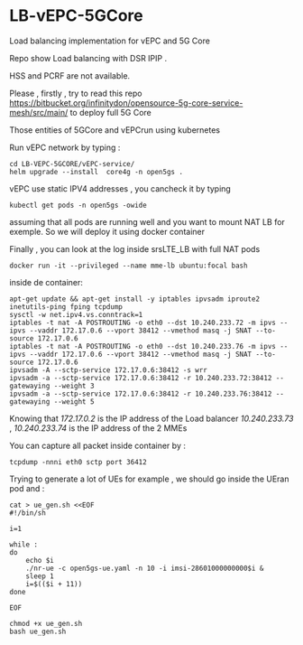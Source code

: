 # LB-vEPC-5GCore
Load balancing implementation for vEPC and 5G Core

Repo show Load balancing with DSR IPIP .

HSS and PCRF are not available.

Please , firstly , try to read this repo https://bitbucket.org/infinitydon/opensource-5g-core-service-mesh/src/main/ to deploy full 5G Core

Those entities of 5GCore and vEPCrun using kubernetes

Run vEPC network by typing :

```
cd LB-VEPC-5GCORE/vEPC-service/
helm upgrade --install  core4g -n open5gs .
```
vEPC use static IPV4 addresses , you cancheck it by typing 

```
kubectl get pods -n open5gs -owide
```

assuming that all pods are running well and you want to mount NAT LB for exemple. So we will deploy it using docker container

Finally , you can look at the log inside srsLTE_LB with full NAT pods

```
docker run -it --privileged --name mme-lb ubuntu:focal bash
```

inside de container:

```
apt-get update && apt-get install -y iptables ipvsadm iproute2 inetutils-ping fping tcpdump
sysctl -w net.ipv4.vs.conntrack=1
iptables -t nat -A POSTROUTING -o eth0 --dst 10.240.233.72 -m ipvs --ipvs --vaddr 172.17.0.6 --vport 38412 --vmethod masq -j SNAT --to-source 172.17.0.6
iptables -t nat -A POSTROUTING -o eth0 --dst 10.240.233.76 -m ipvs --ipvs --vaddr 172.17.0.6 --vport 38412 --vmethod masq -j SNAT --to-source 172.17.0.6
ipvsadm -A --sctp-service 172.17.0.6:38412 -s wrr
ipvsadm -a --sctp-service 172.17.0.6:38412 -r 10.240.233.72:38412 --gatewaying --weight 3
ipvsadm -a --sctp-service 172.17.0.6:38412 -r 10.240.233.76:38412 --gatewaying --weight 5
```
Knowing that 
*172.17.0.2* is the IP address of the Load balancer
*10.240.233.73* , *10.240.233.74* is the IP address of the 2 MMEs

You can capture all packet inside container by :
```
tcpdump -nnni eth0 sctp port 36412
```
Trying to generate a lot of UEs for example , we should go inside the UEran pod and :
```
cat > ue_gen.sh <<EOF
#!/bin/sh

i=1

while :
do
	echo $i
	./nr-ue -c open5gs-ue.yaml -n 10 -i imsi-28601000000000$i &
	sleep 1
	i=$(($i + 11))
done

EOF

chmod +x ue_gen.sh
bash ue_gen.sh
```
